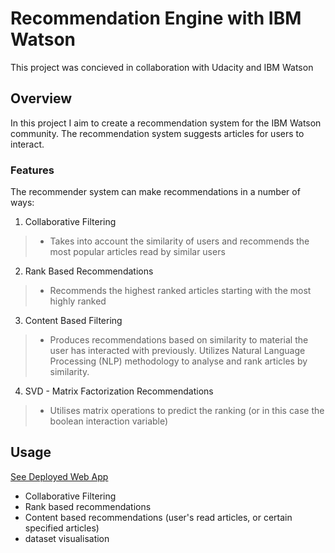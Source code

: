 # Recommendation Engine with IBM Watson
This project was concieved in collaboration with Udacity and IBM Watson

## Overview
In this project I aim to create a recommendation system for the IBM Watson community. The recommendation system
suggests articles for users to interact.

### Features
The recommender system can make recommendations in a number of ways:
1. Collaborative Filtering
> - Takes into account the similarity of users and recommends the most popular articles read by similar users
2. Rank Based Recommendations
> - Recommends the highest ranked articles starting with the most highly ranked 
3. Content Based Filtering
> - Produces recommendations based on similarity to material the user has interacted with previously. Utilizes Natural Language Processing (NLP) methodology to analyse and rank articles by similarity.
4. SVD - Matrix Factorization Recommendations
> - Utilises matrix operations to predict the ranking (or in this case the boolean interaction variable)  

## Usage
[See Deployed Web App](https://recommendation-eng.herokuapp.com/)
- Collaborative Filtering
- Rank based recommendations
- Content based recommendations (user's read articles, or certain specified articles)
- dataset visualisation
